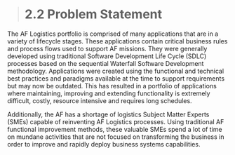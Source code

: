 ># **2.2** Problem Statement

The AF Logistics portfolio is comprised of many applications that are in a variety of lifecycle stages.  These applications contain critical business rules and process flows used to support AF missions.  They were generally developed using traditional Software Development Life Cycle (SDLC) processes based on the sequential Waterfall Software Development methodology. Applications were created using the functional and technical best practices and paradigms available at the time to support requirements but may now be outdated.  This has resulted in a portfolio of applications where maintaining, improving and extending functionality is extremely difficult, costly, resource intensive and requires long schedules.  

Additionally, the AF has a shortage of logistics Subject Matter Experts (SMEs) capable of reinventing AF Logistics processes.  Using traditional AF functional improvement methods, these valuable SMEs spend a lot of time on mundane activities that are not focused on transforming the business in order to improve and rapidly deploy business systems capabilities.

